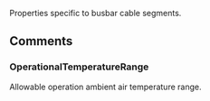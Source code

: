 Properties specific to busbar cable segments.

<!-- end of short definition -->



## Comments

### OperationalTemperatureRange

Allowable operation ambient air temperature range.

